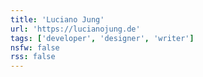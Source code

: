 ```yaml
---
title: 'Luciano Jung'
url: 'https://lucianojung.de'
tags: ['developer', 'designer', 'writer']
nsfw: false
rss: false
---
```

